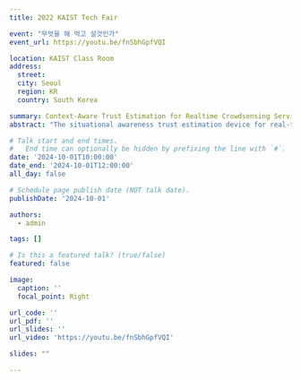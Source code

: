 ```yaml
---
title: 2022 KAIST Tech Fair

event: "무엇을 해 먹고 살것인가"
event_url: https://youtu.be/fnSbhGpfVQI

location: KAIST Class Room
address:
  street: 
  city: Seoul
  region: KR
  country: South Korea

summary: Context-Aware Trust Estimation for Realtime Crowdsensing Services in Vehicular Edge Networks
abstract: "The situational awareness trust estimation device for real-time crowd-sensing services in a vehicular edge network according to an embodiment of the present invention may include: a trust estimator that estimates the trust value of a vehicle entering the coverage area based on historical data stored in the historical database and the I-sharing similarity list; and a video data processor that stores the trust value estimated by the trust estimator, identifies a trusted vehicle based on the stored trust value when a service request is made by the service requesting vehicle, sends a video data request message to the identified vehicle, and generates a bird's-eye view based on the received video data to provide to the service requesting vehicle."

# Talk start and end times.
#   End time can optionally be hidden by prefixing the line with `#`.
date: '2024-10-01T10:00:00'
date_end: '2024-10-01T12:00:00'
all_day: false

# Schedule page publish date (NOT talk date).
publishDate: '2024-10-01'

authors:
  - admin

tags: []

# Is this a featured talk? (true/false)
featured: false

image:
  caption: ''
  focal_point: Right

url_code: ''
url_pdf: ''
url_slides: ''
url_video: 'https://youtu.be/fnSbhGpfVQI'

slides: ""

---
```

